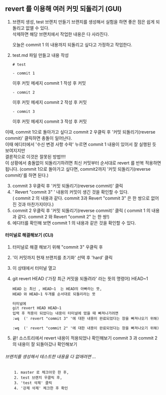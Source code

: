 ## revert 를 이용해 여러 커밋 되돌리기 (GUI)

1.  브랜치 생성, test 브랜치 만들기
    브랜치를 생성해서 실험을 하면 좋은 점은 쉽게 되돌리고 없앨 수 있다. <br/>
    삭제하면 해당 브랜치에서 작업한 내용은 다 사라진다.

    오늘은 commit 1 의 내용까지 되돌리고 싶다고 가정하고 작업한다.

2.  test.md 파일 만들고 내용 작성

        # test

        - commit 1

    이후 커밋 메세지 commit 1 작성 후 커밋

        - commit 2

    이후 커밋 메세지 commit 2 작성 후 커밋

        - commit 3

    이후 커밋 메세지 commit 3 작성 후 커밋

이때, commit 1으로 돌아가고 싶다고 commit 2 우클릭 후 '커밋 되돌리기(reverse commit)' 클릭하면 충돌이 일어난다. <br/>
이때 에디터에서 '수신 변경 사항 수락' 누르면 commit 1 내용이 있어서 잘 실행된 듯 보여지지만 <br/>
결론적으로 이것은 잘못된 방법!!!! <br/>
이 상황에서 충돌없이 되돌리기하려면 최신 커밋부터 순서대로 revert 를 반복 적용하면 됩니다. (commit 1으로 돌아가고 싶다면, commit2까지 '커밋 되돌리기(reverse commit)'를 하면 된다.)

3.  commit 3 우클릭 후 '커밋 되돌리기(reverse commit)' 클릭
4.  ' Revert "commit 3" ' 내용의 커밋이 생긴 것을 확인할 수 있다. <br/>
    ( commit 2 의 내용과 같다. commit 3과 Revert "commit 3" 은 한 쌍으로 없어진 것과 마찬가지이다.)
5.  commit 2 우클릭 후 '커밋 되돌리기(reverse commit)' 클릭
    ( commit 1 의 내용과 같다. commit 2 와 Revert "commit 2" 는 한 쌍!)
6.  에디터를 확인해 보면 commit 1 의 내용과 같은 것을 확인할 수 있다.

#### 터미널로 해결해보기 (CLI)

1.  터미널로 해결 해보기 위해 "commit 3" 우클릭 후
2.  '이 커밋까지 현재 브랜치를 초기화' 선택 후 'hard' 클릭
3.  이 상태에서 터미널 열고
4.  git revert HEAD ('가장 최근 커밋을 되돌려라' 라는 뜻의 명령어)
    HEAD~1

        HEAD 는 최신 , HEAD~1  는 HEAD의 아빠라는 뜻,
        HEAD 와 HEAD~1 두개를 순서대로 되돌리라는 뜻

        터미널에
        git revert HEAD HEAD~1
        입력 후 적용이 되었다는 내용이 터미널에 떴을 때 빠져나가려면
        :wq  (' revert "commit 3" '에 대한 내용이 완료되었다는 창을 빠져나오기 위해)

        :wq  (' revert "commit 2" '에 대한 내용이 완료되었다는 창을 빠져나오기 위해)

5.  끝!
    소스트리에서 revert 내용이 적용되었나 확인해보기
    commit 3 과 commit 2의 내용이 잘 되돌아갔나 확인해보기

###### 브랜치를 생성해서 테스트한 내용을 다 없애려면 ...

        1. master 로 체크아웃 한 후,
        2. test 브랜치 우클릭 후,
        3. 'test 삭제' 클릭
        4. '강제 삭제' 체크한 후 확인

